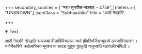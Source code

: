 +++
secondary_sources = [ "महा-सुभाषित-सङ्ग्रहः - 4759",]
meters = [ "UNKNOWN",]
jsonClass = "Subhaashita"
title = "आदौ नेच्छति"

+++

<details open><summary>Text</summary>

आदौ नेच्छति नोज्झति स्मरकथां व्रीडाविमिश्रालसा मध्ये ह्रीपरिवर्जिताभ्युपरमे लज्जाविनम्रानना।  
भावैर्नैकविधैः करोत्यभिनयं भूयश्च या सादरा बुद्ध्वा पुंप्रकृतिं यानुचरति ग्लानेतरैश्चेष्टितैः॥
</details>
